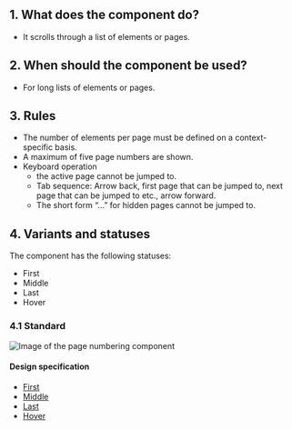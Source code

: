 ## 1. What does the component do?
* It scrolls through a list of elements or pages.


## 2. When should the component be used?
* For long lists of elements or pages.


## 3. Rules
* The number of elements per page must be defined on a context-specific basis.
* A maximum of five page numbers are shown.
* Keyboard operation
    * the active page cannot be jumped to.
    * Tab sequence: Arrow back, first page that can be jumped to, next page that can be jumped to etc., arrow forward.
    * The short form “…” for hidden pages cannot be jumped to.


## 4. Variants and statuses
The component has the following statuses:
* First
* Middle
* Last
* Hover

### 4.1 Standard
![Image of the page numbering component](https://raw.githubusercontent.com/sbb-design-systems/sbb-design-system/master/webapp/components/pagination/images/pagination_default.png 'class: image')

#### Design specification
* [First](https://sbb.invisionapp.com/d/main#/console/17140415/355318548/inspect)
* [Middle](https://sbb.invisionapp.com/d/main#/console/17140415/355318549/inspect)
* [Last](https://sbb.invisionapp.com/d/main#/console/17140415/355318550/inspect)
* [Hover](https://sbb.invisionapp.com/d/main#/console/17140415/355318552/inspect)
